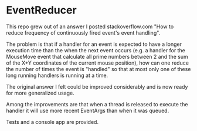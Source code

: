 # EventReducer
This repo grew out of an answer I posted stackoverflow.com "How to reduce frequency of continuously fired event's event handling".

The problem is that if a handler for an event is expected to have a longer execution time than the when the next event occurs (e.g. a handler for the MouseMove event that calculate all prime numbers between 2 and the sum of the X+Y coordinates of the current mouse position), how can one reduce the number of times the event is "handled" so that at most only one of these long running handlers is running at a time.

The original answer I felt could be improved considerably and is now ready for more generalized usage.

Among the improvements are that when a thread is released to execute the handler it will use more recent EventArgs than when it was queued.

Tests and a console app are provided.
